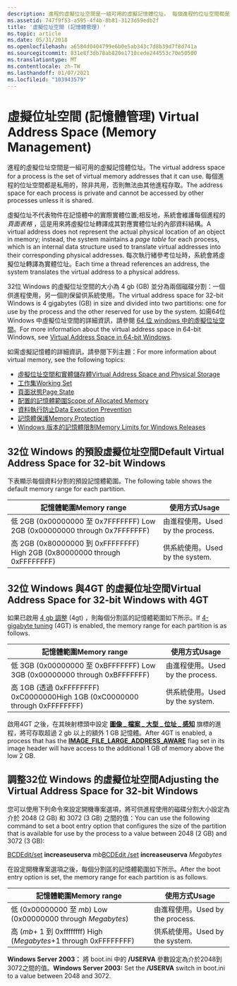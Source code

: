 ```yaml
---
description: 進程的虛擬位址空間是一組可用的虛擬記憶體位址。 每個進程的位址空間都是私用的，除非共用，否則無法由其他進程存取。
ms.assetid: 747f9f53-a595-4f4b-8b81-3123d59edb2f
title: '虛擬位址空間 (記憶體管理) '
ms.topic: article
ms.date: 05/31/2018
ms.openlocfilehash: a6584d0404799e6b0e5ab343c7d8b39d7f8d741a
ms.sourcegitcommit: 831e8f3db78ab820e1710cede244553c70e50500
ms.translationtype: MT
ms.contentlocale: zh-TW
ms.lasthandoff: 01/07/2021
ms.locfileid: "103943579"
---
```

# <a name="virtual-address-space-memory-management"></a><span data-ttu-id="b1274-104">虛擬位址空間 (記憶體管理) </span><span class="sxs-lookup"><span data-stu-id="b1274-104">Virtual Address Space (Memory Management)</span></span>

<span data-ttu-id="b1274-105">進程的虛擬位址空間是一組可用的虛擬記憶體位址。</span><span class="sxs-lookup"><span data-stu-id="b1274-105">The virtual address space for a process is the set of virtual memory addresses that it can use.</span></span> <span data-ttu-id="b1274-106">每個進程的位址空間都是私用的，除非共用，否則無法由其他進程存取。</span><span class="sxs-lookup"><span data-stu-id="b1274-106">The address space for each process is private and cannot be accessed by other processes unless it is shared.</span></span>

<span data-ttu-id="b1274-107">虛擬位址不代表物件在記憶體中的實際實體位置;相反地，系統會維護每個進程的 *頁面表格* ，這是用來將虛擬位址轉譯成其對應實體位址的內部資料結構。</span><span class="sxs-lookup"><span data-stu-id="b1274-107">A virtual address does not represent the actual physical location of an object in memory; instead, the system maintains a *page table* for each process, which is an internal data structure used to translate virtual addresses into their corresponding physical addresses.</span></span> <span data-ttu-id="b1274-108">每次執行緒參考位址時，系統會將虛擬位址轉譯為實體位址。</span><span class="sxs-lookup"><span data-stu-id="b1274-108">Each time a thread references an address, the system translates the virtual address to a physical address.</span></span>

<span data-ttu-id="b1274-109">32位 Windows 的虛擬位址空間的大小為 4 gb (GB) 並分為兩個磁碟分割：一個供進程使用，另一個則保留供系統使用。</span><span class="sxs-lookup"><span data-stu-id="b1274-109">The virtual address space for 32-bit Windows is 4 gigabytes (GB) in size and divided into two partitions: one for use by the process and the other reserved for use by the system.</span></span> <span data-ttu-id="b1274-110">如需64位 Windows 中虛擬位址空間的詳細資訊，請參閱 [64 位 windows 中的虛擬位址空間](../winprog64/virtual-address-space.md)。</span><span class="sxs-lookup"><span data-stu-id="b1274-110">For more information about the virtual address space in 64-bit Windows, see [Virtual Address Space in 64-bit Windows](../winprog64/virtual-address-space.md).</span></span>

<span data-ttu-id="b1274-111">如需虛擬記憶體的詳細資訊，請參閱下列主題：</span><span class="sxs-lookup"><span data-stu-id="b1274-111">For more information about virtual memory, see the following topics:</span></span>

-   [<span data-ttu-id="b1274-112">虛擬位址空間和實體儲存體</span><span class="sxs-lookup"><span data-stu-id="b1274-112">Virtual Address Space and Physical Storage</span></span>](virtual-address-space-and-physical-storage.md)
-   [<span data-ttu-id="b1274-113">工作集</span><span class="sxs-lookup"><span data-stu-id="b1274-113">Working Set</span></span>](working-set.md)
-   [<span data-ttu-id="b1274-114">頁面狀態</span><span class="sxs-lookup"><span data-stu-id="b1274-114">Page State</span></span>](page-state.md)
-   [<span data-ttu-id="b1274-115">配置的記憶體範圍</span><span class="sxs-lookup"><span data-stu-id="b1274-115">Scope of Allocated Memory</span></span>](scope-of-allocated-memory.md)
-   [<span data-ttu-id="b1274-116">資料執行防止</span><span class="sxs-lookup"><span data-stu-id="b1274-116">Data Execution Prevention</span></span>](data-execution-prevention.md)
-   [<span data-ttu-id="b1274-117">記憶體保護</span><span class="sxs-lookup"><span data-stu-id="b1274-117">Memory Protection</span></span>](memory-protection.md)
-   [<span data-ttu-id="b1274-118">Windows 版本的記憶體限制</span><span class="sxs-lookup"><span data-stu-id="b1274-118">Memory Limits for Windows Releases</span></span>](memory-limits-for-windows-releases.md)

## <a name="default-virtual-address-space-for-32-bit-windows"></a><span data-ttu-id="b1274-119">32位 Windows 的預設虛擬位址空間</span><span class="sxs-lookup"><span data-stu-id="b1274-119">Default Virtual Address Space for 32-bit Windows</span></span>

<span data-ttu-id="b1274-120">下表顯示每個資料分割的預設記憶體範圍。</span><span class="sxs-lookup"><span data-stu-id="b1274-120">The following table shows the default memory range for each partition.</span></span>



| <span data-ttu-id="b1274-121">記憶體範圍</span><span class="sxs-lookup"><span data-stu-id="b1274-121">Memory range</span></span>                             | <span data-ttu-id="b1274-122">使用方式</span><span class="sxs-lookup"><span data-stu-id="b1274-122">Usage</span></span>                |
|------------------------------------------|----------------------|
| <span data-ttu-id="b1274-123">低 2GB (0x00000000 至 0x7FFFFFFF) </span><span class="sxs-lookup"><span data-stu-id="b1274-123">Low 2GB (0x00000000 through 0x7FFFFFFF)</span></span>  | <span data-ttu-id="b1274-124">由進程使用。</span><span class="sxs-lookup"><span data-stu-id="b1274-124">Used by the process.</span></span> |
| <span data-ttu-id="b1274-125">高 2GB (0x80000000 到 0xFFFFFFFF) </span><span class="sxs-lookup"><span data-stu-id="b1274-125">High 2GB (0x80000000 through 0xFFFFFFFF)</span></span> | <span data-ttu-id="b1274-126">供系統使用。</span><span class="sxs-lookup"><span data-stu-id="b1274-126">Used by the system.</span></span>  |



 

## <a name="virtual-address-space-for-32-bit-windows-with-4gt"></a><span data-ttu-id="b1274-127">32位 Windows 與4GT 的虛擬位址空間</span><span class="sxs-lookup"><span data-stu-id="b1274-127">Virtual Address Space for 32-bit Windows with 4GT</span></span>

<span data-ttu-id="b1274-128">如果已啟用 [4 gb 調整](4-gigabyte-tuning.md) (4gt) ，則每個分割區的記憶體範圍如下所示。</span><span class="sxs-lookup"><span data-stu-id="b1274-128">If [4-gigabyte tuning](4-gigabyte-tuning.md) (4GT) is enabled, the memory range for each partition is as follows.</span></span>



| <span data-ttu-id="b1274-129">記憶體範圍</span><span class="sxs-lookup"><span data-stu-id="b1274-129">Memory range</span></span>                             | <span data-ttu-id="b1274-130">使用方式</span><span class="sxs-lookup"><span data-stu-id="b1274-130">Usage</span></span>                |
|------------------------------------------|----------------------|
| <span data-ttu-id="b1274-131">低 3GB (0x00000000 至 0xBFFFFFFF) </span><span class="sxs-lookup"><span data-stu-id="b1274-131">Low 3GB (0x00000000 through 0xBFFFFFFF)</span></span>  | <span data-ttu-id="b1274-132">由進程使用。</span><span class="sxs-lookup"><span data-stu-id="b1274-132">Used by the process.</span></span> |
| <span data-ttu-id="b1274-133">高 1GB (透過 0xFFFFFFFF) 0xC0000000</span><span class="sxs-lookup"><span data-stu-id="b1274-133">High 1GB (0xC0000000 through 0xFFFFFFFF)</span></span> | <span data-ttu-id="b1274-134">供系統使用。</span><span class="sxs-lookup"><span data-stu-id="b1274-134">Used by the system.</span></span>  |



 

<span data-ttu-id="b1274-135">啟用4GT 之後，在其映射標頭中設定 [**圖像 \_ 檔案 \_ 大型 \_ 位址 \_ 感知**](/windows/win32/api/dbghelp/ns-dbghelp-loaded_image) 旗標的進程，將可存取超過 2 gb 以上的額外 1 GB 記憶體。</span><span class="sxs-lookup"><span data-stu-id="b1274-135">After 4GT is enabled, a process that has the [**IMAGE\_FILE\_LARGE\_ADDRESS\_AWARE**](/windows/win32/api/dbghelp/ns-dbghelp-loaded_image) flag set in its image header will have access to the additional 1 GB of memory above the low 2 GB.</span></span>

## <a name="adjusting-the-virtual-address-space-for-32-bit-windows"></a><span data-ttu-id="b1274-136">調整32位 Windows 的虛擬位址空間</span><span class="sxs-lookup"><span data-stu-id="b1274-136">Adjusting the Virtual Address Space for 32-bit Windows</span></span>

<span data-ttu-id="b1274-137">您可以使用下列命令來設定開機專案選項，將可供進程使用的磁碟分割大小設定為介於 2048 (2 GB) 和 3072 (3 GB) 之間的值：</span><span class="sxs-lookup"><span data-stu-id="b1274-137">You can use the following command to set a boot entry option that configures the size of the partition that is available for use by the process to a value between 2048 (2 GB) and 3072 (3 GB):</span></span>

<span data-ttu-id="b1274-138">[BCDEdit/set](/windows-hardware/drivers/devtest/bcdedit--set) **increaseuserva** *mb*</span><span class="sxs-lookup"><span data-stu-id="b1274-138">[BCDEdit /set](/windows-hardware/drivers/devtest/bcdedit--set) **increaseuserva** *Megabytes*</span></span>

<span data-ttu-id="b1274-139">在設定開機專案選項之後，每個分割區的記憶體範圍如下所示。</span><span class="sxs-lookup"><span data-stu-id="b1274-139">After the boot entry option is set, the memory range for each partition is as follows.</span></span>



| <span data-ttu-id="b1274-140">記憶體範圍</span><span class="sxs-lookup"><span data-stu-id="b1274-140">Memory range</span></span>                            | <span data-ttu-id="b1274-141">使用方式</span><span class="sxs-lookup"><span data-stu-id="b1274-141">Usage</span></span>                |
|-----------------------------------------|----------------------|
| <span data-ttu-id="b1274-142">低 (0x00000000 至 *mb*) </span><span class="sxs-lookup"><span data-stu-id="b1274-142">Low (0x00000000 through *Megabytes*)</span></span>    | <span data-ttu-id="b1274-143">由進程使用。</span><span class="sxs-lookup"><span data-stu-id="b1274-143">Used by the process.</span></span> |
| <span data-ttu-id="b1274-144">高 (*mb*+ 1 到 0xffffffff) </span><span class="sxs-lookup"><span data-stu-id="b1274-144">High (*Megabytes*+1 through 0xFFFFFFFF)</span></span> | <span data-ttu-id="b1274-145">供系統使用。</span><span class="sxs-lookup"><span data-stu-id="b1274-145">Used by the system.</span></span>  |



 

<span data-ttu-id="b1274-146">**Windows Server 2003：** 將 boot.ini 中的 **/USERVA** 參數設定為介於2048到3072之間的值。</span><span class="sxs-lookup"><span data-stu-id="b1274-146">**Windows Server 2003:** Set the **/USERVA** switch in boot.ini to a value between 2048 and 3072.</span></span>

 

 
